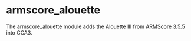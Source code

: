 # armscore_alouette
The armscore_alouette module adds the Alouette III from [ARMScore 3.5.5](https://steamcommunity.com/workshop/filedetails/?id=714598902) into CCA3.